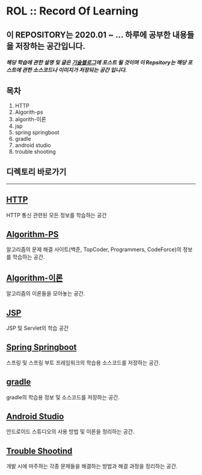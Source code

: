 # ROL :: Record Of Learning

## 이 REPOSITORY는 2020.01 ~ ... 하루에 공부한 내용들을 저장하는 공간입니다.

##### 해당 학습에 관한 설명 및 글은 [기술블로그](https://wonit.tistory.com/)에 포스트 될 것이며 이 Repsitory는 해당 포스트에 관한 소스코드나 이미지가 저장되는 공간 입니다.

## 목차

1. HTTP
2. Algorith-ps
3. algorith-이론
4. jsp
5. spring springboot
6. gradle
7. android studio
8. trouble shooting


## 디렉토리 바로가기
***

## [HTTP](https://github.com/dhslrl321/ROL/tree/master/HTTP)
HTTP 통신 관련된 모든 정보를 학습하는 공간

## [Algorithm-PS](https://github.com/dhslrl321/ROL/tree/master/Algorithm-%EB%B0%B1%EC%A4%80)
알고리즘의 문제 해결 사이트(백준, TopCoder, Programmers, CodeForce)의 정보를 학습하는 공간.


## [Algorithm-이론](https://github.com/dhslrl321/ROL/tree/master/Algorithm-%EB%B0%B1%EC%A4%80)
알고리즘의 이론들을 모아놓는 공간.

## [JSP](https://wonit.tistory.com/category/%E2%97%8F%20Web%28%EC%9B%B9%29%20%20%E2%97%8F/JSP%20%26%20Servlet)
JSP 및 Servlet의 학습 공간


## [Spring Springboot](https://github.com/dhslrl321/ROL/tree/master/Spring-Springboot)
스프링 및 스프링 부트 프레임워크의 학습용 소스코드를 저장하는 공간.


## [gradle](https://github.com/dhslrl321/ROL/tree/master/Android%20Studio)
gradle의 학습용 정보 및 소스코드를 저장하는 공간.


## [Android Studio](https://github.com/dhslrl321/ROL/tree/master/Android%20Studio)
안드로이드 스튜디오의 사용 방법 및 이론을 정리하는 공간.


## [Trouble Shootind](https://github.com/dhslrl321/ROL/tree/master/Trouble-Shooting)
개발 시에 마주하는 각종 문제들을 해결하는 방법과 해결 과정을 정리하는 공간.
